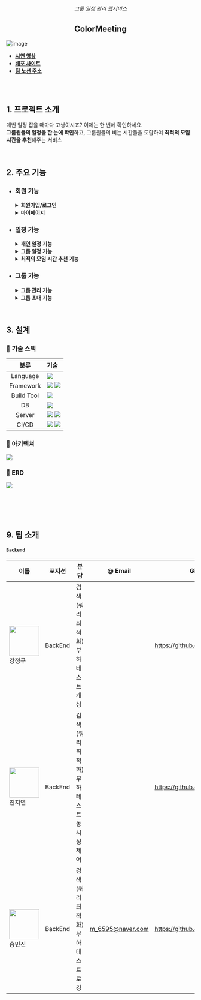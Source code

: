 <h6 align="center"> 그룹 일정 관리 웹서비스</h6>
<h2 align="center">ColorMeeting</h2>

![image](https://user-images.githubusercontent.com/100582309/226905677-11b85c2f-efec-4632-b0a0-e11fcd76eda7.png)
 - **[시연 영상]()<br>**
 - **[배포 사이트]()<br>**
 - **[팀 노션 주소](https://www.notion.so/coderder/Coderder-f4aec4bc4da242349797c0d6ebf9e766)**

<br><br>


## 1. 프로젝트 소개
매번 일정 잡을 때마다 고생이시죠? 이제는 한 번에 확인하세요.<br>
**그룹원들의 일정을 한 눈에 확인**하고, 그룹원들의 비는 시간들을 도합하여 **최적의 모임 시간을 추천**해주는 서비스

<br>

## 2. 주요 기능

<!-- - **회원 기능**<br> -->
- ### **회원 기능**
   <details>
       <summary> <b> 회원가입/로그인</b> </summary>
       <div markdown="1">
       쉽고 빠르게 계정을 만들 수 있습니다.
      </div>
   </details>
   <details>
       <summary> <b> 마이페이지</b> </summary>
       <div markdown="1">
           마이페이지에서 자신의 일정을 한 눈에 조회하고 관리할 수 있습니다.
      </div>
   </details>
  
- ### **일정 기능**
   <details>
       <summary> <b>개인 일정 기능</b> </summary>
       <div markdown="1">
       나의 개인 일정을 자유롭게 등록/수정/삭제할 수 있습니다. 개인 일정을 수정하면, 내가 속한 그룹원들도 실시간으로 확인할 수 있습니다. 내가 속한 다른 그룹원들은 어느 시간에 바쁘고 어느 시간에 괜찮은지 역시 확인할 수 있습니다.
      </div>
   </details>
   <details>
       <summary> <b>그룹 일정 기능</b> </summary>
       <div markdown="1">
       그룹 리더는 그룹 페이지에서 그룹 일정을 등록할 수 있습니다. (그룹 리더 외의 그룹원은 등록 불가능합니다.) 리더가 등록한 그룹 일정은 그룹원들 모두 각자의 개인 페이지에서도 확인할 수 있습니다.
      </div>
   </details>
   <details>
       <summary> <b>최적의 모임 시간 추천 기능</b> </summary>
       <div markdown="1">
       그룹원들이 각자 등록한 일정에 따라, 가장 많은 그룹원들이 되는 시간을 자동으로 추천해줍니다.
      </div>
   </details>
 
- ### **그룹 기능**
   <details>
       <summary> <b>그룹 관리 기능</b> </summary>
       <div markdown="1">
       누구나 그룹을 생성/수정/삭제할 수 있습니다. 그룹을 처음 생성한 유저가 그룹 리더가 됩니다.
      </div>
   </details>
   <details>
       <summary> <b>그룹 초대 기능</b> </summary>
       <div markdown="1">
       그룹에 다른 유저들을 초대할 때는, 초대장을 보낼 수 있습니다. 리더는 회원가입을 완료한 Coderder 유저들의 아이디를 검색하여 초대장을 보냅니다. 초대장을 받은 유저는 초대장을 수락하여 그룹에 일원이 될 수도 있고, 초대장을 거절할 수도 있습니다.
      </div>
   </details>
   
<br>
  
## 3. 설계
### 📜 기술 스택
|분류|기술|
| :-: |:- |
|Language|<img src="https://img.shields.io/badge/JAVA-007396?style=for-the-badge&logo=java&logoColor=white">|
|Framework|<img src="https://img.shields.io/badge/Spring-6DB33F?style=for-the-badge&logo=Spring&logoColor=white"> <img src="https://img.shields.io/badge/Springboot-6DB33F?style=for-the-badge&logo=Springboot&logoColor=white">|
|Build Tool|<img src="https://img.shields.io/badge/gradle-02303A?style=for-the-badge&logo=gradle&logoColor=white">|
|DB|<img src="https://img.shields.io/badge/postgresql-4479A1?style=for-the-badge&logo=postgresql&logoColor=white">|
|Server|<img src="https://img.shields.io/badge/aws-232F3E?style=for-the-badge&logo=AmazonAWS&logoColor=white"> <img src="https://img.shields.io/badge/Amazon S3-569A31?style=for-the-badge&logo=Amazon S3&logoColor=white">|
|CI/CD|<img src="https://img.shields.io/badge/GitHub Actions-2088FF?style=for-the-badge&logo=GitHub Actions&logoColor=white"> <img src="https://img.shields.io/badge/codedeploy-6DB33F?style=for-the-badge&logo=codedeploy&logoColor=white">|

### 🏰 아키텍쳐
<!-- <details>
<summary> <b>아키텍쳐 바로보기</b> </summary>
    <img src="https://user-images.githubusercontent.com/100582309/196345657-eaf613d7-01bc-4118-8df8-b08198704d5f.png"> 
</details> -->


<img src="https://user-images.githubusercontent.com/100582309/196345657-eaf613d7-01bc-4118-8df8-b08198704d5f.png"> 

### 📕 ERD 
<!-- <details>
<summary> <b>ERD 바로보기</b> </summary>
    <img src="https://user-images.githubusercontent.com/100582309/196347173-6b00b013-187e-4a4c-92b0-ab36f4a84779.png"> 
</details> -->

<img src="https://user-images.githubusercontent.com/100582309/196347173-6b00b013-187e-4a4c-92b0-ab36f4a84779.png"> 



<br><br>



<br>
  
## 9. 팀 소개
#### `Backend`


|이름|포지션|분담|@ Email|Github|
|------|------|------|------|------|
|[<img src="https://github.com/JungguKang.png" width="80">](https://github.com/JungguKang) <br> 강정구|BackEnd|검색(쿼리 최적화)<br>부하 테스트<br>캐싱<br/>||https://github.com/JungguKang|
|[<img src="https://github.com/JinJiyeon.png" width="80">](https://github.com/JinJiyeon) <br> 진지연|BackEnd|검색(쿼리 최적화)<br>부하 테스트<br>동시성 제어||https://github.com/JinJiyeon|
|[<img src="https://github.com/deingvelop.png" width="80">](https://github.com/deingvelop) <br> 송민진|BackEnd|검색(쿼리 최적화)<br>부하 테스트<br>로깅|m_6595@naver.com|https://github.com/deingvelop|

